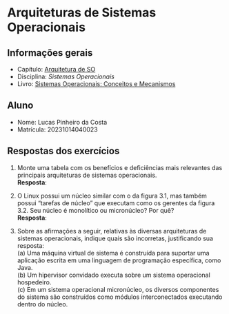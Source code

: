 # Arquiteturas de Sistemas Operacionais

## Informações gerais

- Capítulo: [Arquitetura de SO](https://wiki.inf.ufpr.br/maziero/lib/exe/fetch.php?media=socm:socm-03.pdf)
- Disciplina: *Sistemas Operacionais*
- Livro: [Sistemas Operacionais: Conceitos e Mecanismos](https://wiki.inf.ufpr.br/maziero/doku.php?id=socm:start)

## Aluno

- Nome: Lucas Pinheiro da Costa
- Matrícula: 20231014040023

## Respostas dos exercícios

1. Monte uma tabela com os benefícios e deficiências mais relevantes das principais arquiteturas de sistemas operacionais.
<br><b>Resposta</b>: </br>

1. O Linux possui um núcleo similar com o da figura 3.1, mas também possui “tarefas de núcleo” que executam como os gerentes da figura 3.2. Seu núcleo é monolítico ou micronúcleo? Por quê?
<br><b>Resposta</b>: </br>

1. Sobre as afirmações a seguir, relativas às diversas arquiteturas de sistemas operacionais, indique quais são incorretas, justificando sua resposta:
<br>(a) Uma máquina virtual de sistema é construída para suportar uma aplicação escrita em uma linguagem de programação específica, como Java.
<br>(b) Um hipervisor convidado executa sobre um sistema operacional hospedeiro.
<br>(c) Em um sistema operacional micronúcleo, os diversos componentes do sistema são construídos como módulos interconectados executando dentro do núcleo.